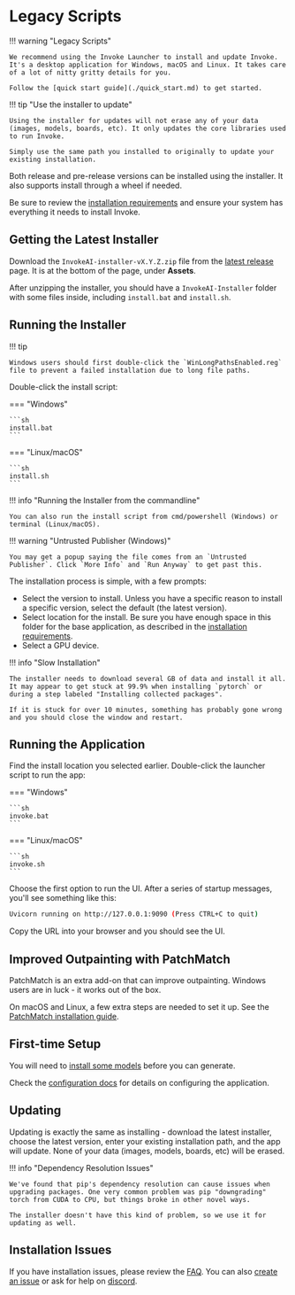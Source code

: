 # Legacy Scripts

!!! warning "Legacy Scripts"

    We recommend using the Invoke Launcher to install and update Invoke. It's a desktop application for Windows, macOS and Linux. It takes care of a lot of nitty gritty details for you.

    Follow the [quick start guide](./quick_start.md) to get started.

!!! tip "Use the installer to update"

    Using the installer for updates will not erase any of your data (images, models, boards, etc). It only updates the core libraries used to run Invoke.

    Simply use the same path you installed to originally to update your existing installation.

Both release and pre-release versions can be installed using the installer. It also supports install through a wheel if needed.

Be sure to review the [installation requirements] and ensure your system has everything it needs to install Invoke.

## Getting the Latest Installer

Download the `InvokeAI-installer-vX.Y.Z.zip` file from the [latest release] page. It is at the bottom of the page, under **Assets**.

After unzipping the installer, you should have a `InvokeAI-Installer` folder with some files inside, including `install.bat` and `install.sh`.

## Running the Installer

!!! tip

    Windows users should first double-click the `WinLongPathsEnabled.reg` file to prevent a failed installation due to long file paths.

Double-click the install script:

=== "Windows"

    ```sh
    install.bat
    ```

=== "Linux/macOS"

    ```sh
    install.sh
    ```

!!! info "Running the Installer from the commandline"

    You can also run the install script from cmd/powershell (Windows) or terminal (Linux/macOS).

!!! warning "Untrusted Publisher (Windows)"

    You may get a popup saying the file comes from an `Untrusted Publisher`. Click `More Info` and `Run Anyway` to get past this.

The installation process is simple, with a few prompts:

- Select the version to install. Unless you have a specific reason to install a specific version, select the default (the latest version).
- Select location for the install. Be sure you have enough space in this folder for the base application, as described in the [installation requirements].
- Select a GPU device.

!!! info "Slow Installation"

    The installer needs to download several GB of data and install it all. It may appear to get stuck at 99.9% when installing `pytorch` or during a step labeled "Installing collected packages".

    If it is stuck for over 10 minutes, something has probably gone wrong and you should close the window and restart.

## Running the Application

Find the install location you selected earlier. Double-click the launcher script to run the app:

=== "Windows"

    ```sh
    invoke.bat
    ```

=== "Linux/macOS"

    ```sh
    invoke.sh
    ```

Choose the first option to run the UI. After a series of startup messages, you'll see something like this:

```sh
Uvicorn running on http://127.0.0.1:9090 (Press CTRL+C to quit)
```

Copy the URL into your browser and you should see the UI.

## Improved Outpainting with PatchMatch

PatchMatch is an extra add-on that can improve outpainting. Windows users are in luck - it works out of the box.

On macOS and Linux, a few extra steps are needed to set it up. See the [PatchMatch installation guide](./patchmatch.md).

## First-time Setup

You will need to [install some models] before you can generate.

Check the [configuration docs] for details on configuring the application.

## Updating

Updating is exactly the same as installing - download the latest installer, choose the latest version, enter your existing installation path, and the app will update. None of your data (images, models, boards, etc) will be erased.

!!! info "Dependency Resolution Issues"

    We've found that pip's dependency resolution can cause issues when upgrading packages. One very common problem was pip "downgrading" torch from CUDA to CPU, but things broke in other novel ways.

    The installer doesn't have this kind of problem, so we use it for updating as well.

## Installation Issues

If you have installation issues, please review the [FAQ]. You can also [create an issue] or ask for help on [discord].

[installation requirements]: ./requirements.md
[FAQ]: ../faq.md
[install some models]: ./models.md
[configuration docs]: ../configuration.md
[latest release]: https://github.com/invoke-ai/InvokeAI/releases/latest
[create an issue]: https://github.com/invoke-ai/InvokeAI/issues
[discord]: https://discord.gg/ZmtBAhwWhy
